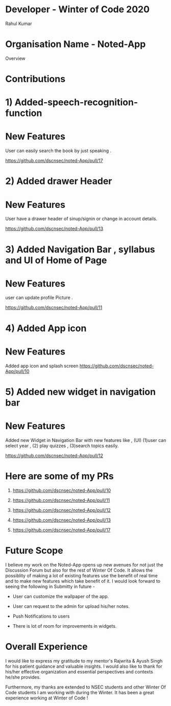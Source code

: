 # Developer - Winter of Code 2020

Rahul Kumar 

# Organisation Name -  Noted-App

Overview 

# Contributions 

# 1) Added-speech-recognition-function

 # New Features 

 User can easily search the book by just speaking .
 
 https://github.com/dscnsec/noted-App/pull/17
 

# 2) Added drawer Header 

 # New Features 
 
 User have a drawer header of sinup/signin or change in account details.
 
 https://github.com/dscnsec/noted-App/pull/13
 
# 3) Added Navigation Bar , syllabus and UI of Home of Page 

 # New Features 
  
  user can update profile Picture . 
  
  https://github.com/dscnsec/noted-App/pull/11

# 4) Added App icon

 # New Features 
 Added app icon and splash screen
https://github.com/dscnsec/noted-App/pull/10

# 5) Added new widget in navigation bar

 # New Features 
Added new Widget in Navigation Bar with new features like , (UI)
(1)user can select year ,
(2) play quizzes ,
(3)search topics easily.

https://github.com/dscnsec/noted-App/pull/12

# Here are some of my PRs


1. https://github.com/dscnsec/noted-App/pull/10

 2.  https://github.com/dscnsec/noted-App/pull/11
  
3.  https://github.com/dscnsec/noted-App/pull/12
   
4.  https://github.com/dscnsec/noted-App/pull/13
 
5. https://github.com/dscnsec/noted-App/pull/17


# Future Scope

I believe my work on the Noted-App opens up new avenues for not just the Discussion Forum but also for the rest of Winter Of Code. It allows the possiblity of making a lot of existing features use the benefit of real time and to make new features which take benefit of it. I would look forward to seeing the following in Submitty in future -

* User can customize the wallpaper of the app.

* User can request to the admin for upload his/her notes.

* Push Notifications to users

* There is lot of room for improvements in widgets.

# Overall Experience

I would like to express my gratitude to my mentor's Rajwrita &  Ayush Singh for his patient guidance and valuable insights. I would also like to thank for his/her effective organization and essential perspectives and contexts he/she provides.

Furthermore, my thanks are extended to NSEC students and other Winter Of Code  students I am working with during the Winter. It has been a great experience working at Winter of Code !

